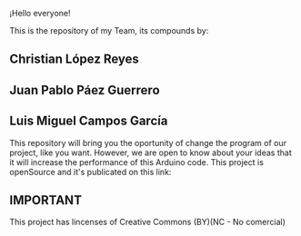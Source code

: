 ¡Hello everyone!

This is the repository of my Team, its compounds by: 

## Christian López Reyes
## Juan Pablo Páez Guerrero
## Luis Miguel Campos García

This repository will bring you the oportunity of change the program of our project, like you want. However, we
are open to know about your ideas that it will increase the performance of this Arduino code. This project is openSource and it's publicated on this link: <Poner el link de instructables>

## IMPORTANT

This project has lincenses of 
Creative Commons (BY)(NC - No comercial)
